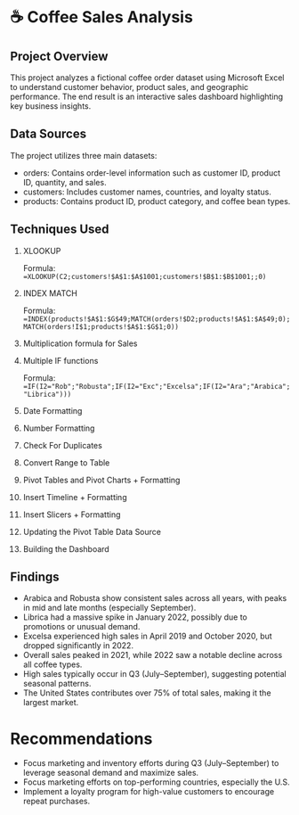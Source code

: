 # ☕ Coffee Sales Analysis

##  Project Overview
This project analyzes a fictional coffee order dataset using Microsoft Excel to understand customer behavior, product sales, and geographic performance. The end result is an interactive sales dashboard highlighting key business insights.

## Data Sources
The project utilizes three main datasets:
- orders: Contains order-level information such as customer ID, product ID, quantity, and sales.
- customers: Includes customer names, countries, and loyalty status.
- products: Contains product ID, product category, and coffee bean types.

## Techniques Used
1. XLOOKUP

   Formula: `=XLOOKUP(C2;customers!$A$1:$A$1001;customers!$B$1:$B$1001;;0)`

3. INDEX MATCH

   Formula: `=INDEX(products!$A$1:$G$49;MATCH(orders!$D2;products!$A$1:$A$49;0);MATCH(orders!I$1;products!$A$1:$G$1;0))`

5. Multiplication formula for Sales
6. Multiple IF functions

   Formula: `=IF(I2="Rob";"Robusta";IF(I2="Exc";"Excelsa";IF(I2="Ara";"Arabica";"Librica")))`
   
8. Date Formatting
9. Number Formatting
10. Check For Duplicates
11. Convert Range to Table
12. Pivot Tables and Pivot Charts + Formatting
13. Insert Timeline + Formatting
14. Insert Slicers + Formatting
15. Updating the Pivot Table Data Source
16. Building the Dashboard

## Findings
- Arabica and Robusta show consistent sales across all years, with peaks in mid and late months (especially September).
- Librica had a massive spike in January 2022, possibly due to promotions or unusual demand.
- Excelsa experienced high sales in April 2019 and October 2020, but dropped significantly in 2022.
- Overall sales peaked in 2021, while 2022 saw a notable decline across all coffee types.
- High sales typically occur in Q3 (July–September), suggesting potential seasonal patterns.
- The United States contributes over 75% of total sales, making it the largest market.
  

#  Recommendations
- Focus marketing and inventory efforts during Q3 (July–September) to leverage seasonal demand and maximize sales.
- Focus marketing efforts on top-performing countries, especially the U.S.
- Implement a loyalty program for high-value customers to encourage repeat purchases.
